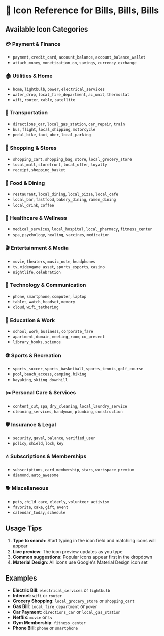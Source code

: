 # 🎨 Icon Reference for Bills, Bills, Bills

## Available Icon Categories

### 💳 Payment & Finance
- `payment`, `credit_card`, `account_balance`, `account_balance_wallet`
- `attach_money`, `monetization_on`, `savings`, `currency_exchange`

### 🏠 Utilities & Home
- `home`, `lightbulb`, `power`, `electrical_services`
- `water_drop`, `local_fire_department`, `ac_unit`, `thermostat`
- `wifi`, `router`, `cable`, `satellite`

### 🚗 Transportation
- `directions_car`, `local_gas_station`, `car_repair`, `train`
- `bus`, `flight`, `local_shipping`, `motorcycle`
- `pedal_bike`, `taxi`, `uber`, `local_parking`

### 🛒 Shopping & Stores
- `shopping_cart`, `shopping_bag`, `store`, `local_grocery_store`
- `local_mall`, `storefront`, `local_offer`, `loyalty`
- `receipt`, `shopping_basket`

### 🍕 Food & Dining
- `restaurant`, `local_dining`, `local_pizza`, `local_cafe`
- `local_bar`, `fastfood`, `bakery_dining`, `ramen_dining`
- `local_drink`, `coffee`

### 🏥 Healthcare & Wellness
- `medical_services`, `local_hospital`, `local_pharmacy`, `fitness_center`
- `spa`, `psychology`, `healing`, `vaccines`, `medication`

### 🎬 Entertainment & Media
- `movie`, `theaters`, `music_note`, `headphones`
- `tv`, `videogame_asset`, `sports_esports`, `casino`
- `nightlife`, `celebration`

### 📱 Technology & Communication
- `phone`, `smartphone`, `computer`, `laptop`
- `tablet`, `watch`, `headset`, `memory`
- `cloud`, `wifi_tethering`

### 🏢 Education & Work
- `school`, `work`, `business`, `corporate_fare`
- `apartment`, `domain`, `meeting_room`, `co_present`
- `library_books`, `science`

### ⚽ Sports & Recreation
- `sports_soccer`, `sports_basketball`, `sports_tennis`, `golf_course`
- `pool`, `beach_access`, `camping`, `hiking`
- `kayaking`, `skiing_downhill`

### ✂️ Personal Care & Services
- `content_cut`, `spa`, `dry_cleaning`, `local_laundry_service`
- `cleaning_services`, `handyman`, `plumbing`, `construction`

### 🛡️ Insurance & Legal
- `security`, `gavel`, `balance`, `verified_user`
- `policy`, `shield`, `lock`, `key`

### ⭐ Subscriptions & Memberships
- `subscriptions`, `card_membership`, `stars`, `workspace_premium`
- `diamond`, `auto_awesome`

### 🐕 Miscellaneous
- `pets`, `child_care`, `elderly`, `volunteer_activism`
- `favorite`, `cake`, `gift`, `event`
- `calendar_today`, `schedule`

## Usage Tips

1. **Type to search**: Start typing in the icon field and matching icons will appear
2. **Live preview**: The icon preview updates as you type
3. **Common suggestions**: Popular icons appear first in the dropdown
4. **Material Design**: All icons use Google's Material Design icon set

## Examples

- **Electric Bill**: `electrical_services` or `lightbulb`
- **Internet**: `wifi` or `router`
- **Grocery Shopping**: `local_grocery_store` or `shopping_cart`
- **Gas Bill**: `local_fire_department` or `power`
- **Car Payment**: `directions_car` or `local_gas_station`
- **Netflix**: `movie` or `tv`
- **Gym Membership**: `fitness_center`
- **Phone Bill**: `phone` or `smartphone`